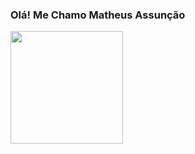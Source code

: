 ### Olá! Me Chamo Matheus Assunção 

<div>
<a href="https://github.com/matheusassuncao18">
<img height="180cm" src="https://github-readme-stats.vercel.app/api?username=matheusassuncao18&show_icons=true&theme=dark&include_all_commits=true&count_private=true" />

</div>

